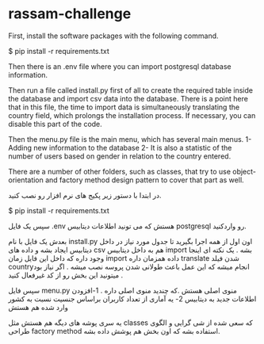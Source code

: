 # rassam-challenge
First, install the software packages with the following command.

$ pip install -r requirements.txt

Then there is an .env file where you can import postgresql database information.

Then run a file called install.py first of all to create the required table inside the database and import csv data into the database. There is a point here that in this file, the time to import data is simultaneously translating the country field, which prolongs the installation process. If necessary, you can disable this part of the code.

Then the menu.py file is the main menu, which has several main menus. 1- Adding new information to the database 2- It is also a statistic of the number of users based on gender in relation to the country entered.

There are a number of other folders, such as classes, that try to use object-orientation and factory method design pattern to cover that part as well.





در ابتدا با دستور زیر پکیج های نرم افزار رو نصب کنید.

$ pip install -r requirements.txt

سپس یک فایل .env هستش که می تونید اطلاعات دیتابیس postgresql رو واردکنید.

بعدش یک فایل با نام install.py اون اول از همه اجرا بگیرید تا جدول مورد نیاز در داخل دیتابیس ایجاد بشه و داده های csv هم به داخل دیتابیس import بشه .
یک نکته ای اینجا وجود داره که داخل این فایل زمان import داده همزمان داره translate شدن فیلد countryانجام میشه که این عمل باعث طولانی شدن پروسه نصب میشه . 
اگر نیاز بود میتونید این بخش رو از کد غیرفعال کنید . 


سپس فایل menu.py منوی اصلی هستش .که چندید منوی اصلی داره . 
1-افزودن اطلاعات جدید به دیتابیس 2- یه آماری از تعداد کاربران براساس جنسیت نسبت به کشور وارد شده هم هستش

یه سری پوشه های دیگه هم هستش مثل classes که سعی شده از شی گرایی و الگوی طراحی factory method استفاده بشه که اون بخش هم پوشش داده بشه. 
